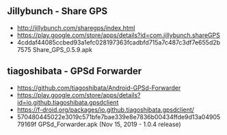 ## Jillybunch - Share GPS

* http://jillybunch.com/sharegps/index.html
* https://play.google.com/store/apps/details?id=com.jillybunch.shareGPS
* 4cddaf44085ccbed93a1efc028197363fcadbfd715a7c487c3df7e655d2b7575  Share_GPS_0.5.9.apk

## tiagoshibata - GPSd Forwarder

* https://github.com/tiagoshibata/Android-GPSd-Forwarder
* https://play.google.com/store/apps/details?id=io.github.tiagoshibata.gpsdclient
* https://f-droid.org/packages/io.github.tiagoshibata.gpsdclient/
* 570480445022e3019c571bfe7bae339e8e7836b00434ffde9d13a0490579169f  GPSd_Forwarder.apk (Nov 15, 2019 - 1.0.4 release)
